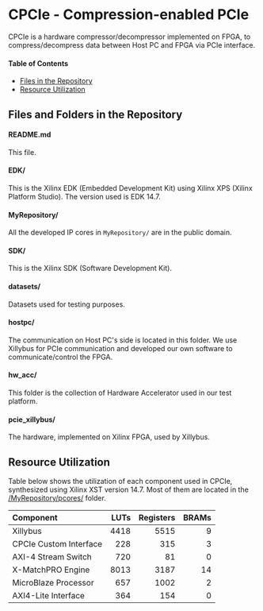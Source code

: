 # CPCIe - Compression-enabled PCIe

CPCIe is a hardware compressor/decompressor implemented on FPGA, to compress/decompress data between Host PC and FPGA via PCIe interface.

#### Table of Contents

- [Files in the Repository](#files-and-folders-in-the-repository)
- [Resource Utilization](#resource-utilization)

Files and Folders in the Repository
-----------------------------------

#### README.md

This file.

#### EDK/

This is the Xilinx EDK (Embedded Development Kit) using Xilinx XPS (Xilinx Platform Studio). The version used is EDK 14.7.

#### MyRepository/

All the developed IP cores in `MyRepository/` are in the public domain. 

#### SDK/

This is the Xilinx SDK (Software Development Kit).

#### datasets/

Datasets used for testing purposes.

#### hostpc/

The communication on Host PC's side is located in this folder. We use Xillybus for PCIe communication and developed our own software to communicate/control the FPGA.

#### hw_acc/

This folder is the collection of Hardware Accelerator used in our test platform.

#### pcie_xillybus/

The hardware, implemented on Xilinx FPGA, used by Xillybus.

Resource Utilization
-----------------------------------

Table below shows the utilization of each component used in CPCIe, synthesized using Xilinx XST version 14.7. Most of them are located in the [/MyRepository/pcores/](/MyRepository/pcores/) folder.

| Component               | LUTs       | Registers      | BRAMs           |
|:------------------------| ----------:| --------------:| ---------------:|
| Xillybus                |       4418 |             5515 |             9 |
| CPCIe Custom Interface  |        228 |             315  |             3 |
| AXI-4 Stream Switch     |        720 |             81   |             0 |
| X-MatchPRO Engine       |       8013 |             3187 |            14 |
| MicroBlaze Processor    |        657 |             1002 |             2 |
| AXI4-Lite Interface     |        364 |             154  |             0 |
